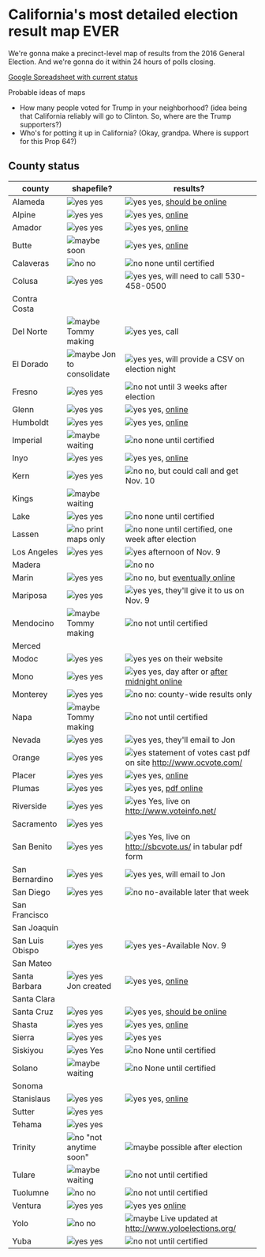 # California's most detailed election result map EVER

We're gonna make a precinct-level map of results from the 2016 General Election. And we're gonna do it within 24 hours of polls closing.

[Google Spreadsheet with current status](https://docs.google.com/spreadsheets/d/1_4YN6v-GzB5s8DQ7JbImkeJAqj-o3DrISaB7aS-PHHA/edit?usp=drive_web)

Probable ideas of maps
- How many people voted for Trump in your neighborhood? (idea being that California reliably will go to Clinton. So, where are the Trump supporters?)
- Who's for potting it up in California? (Okay, grandpa. Where is support for this Prop 64?)

## County status
| county          | shapefile?        | results?                                            |
|-----------------|-------------------|-----------------------------------------------------|
| Alameda         | ![yes] yes      | ![yes] yes, [should be online](http://www.acgov.org/rov/elections/20161108/)      |
| Alpine          | ![yes] yes      |    ![yes] yes, [online](http://www.alpinecountyca.gov/index.aspx?NID=388)                    |
| Amador          | ![yes] yes        | ![yes] yes, [online](http://amadorgov.org/government/elections/election-results)      |
| Butte           | ![maybe] soon       | ![yes] yes, [online](http://clerk-recorder.buttecounty.net/elections/electhome.html)  |
| Calaveras       | ![no] no              | ![no] none until certified                                |
| Colusa          | ![yes] yes          | ![yes] yes, will need to call 530-458-0500                       |
| Contra Costa    |                   |                                                     |
| Del Norte       | ![maybe] Tommy making | ![yes] yes, call                                  |
| El Dorado       | ![maybe] Jon to consolidate    | ![yes] yes, will provide a CSV on election night |
| Fresno          | ![yes] yes      | ![no] not until 3 weeks after election                        |
| Glenn           | ![yes] yes          | ![yes] yes, [online](http://www.countyofglenn.net/dept/elections/voting-results)      |
| Humboldt        | ![yes] yes       | ![yes] yes, [online](http://www.humboldtgov.org/Archive.aspx?ADID=1081)    |
| Imperial        | ![maybe] waiting      |  ![no] none until certified                                           |
| Inyo            | ![yes] yes    | ![yes] yes, [online](http://elections.inyocounty.us/p/election-results.html)  |
| Kern            | ![yes] yes        | ![no] no, but could call and get Nov. 10   |
| Kings           | ![maybe] waiting               |                                                     |
| Lake            | ![yes] yes        |  ![no] none until certified                                  |
| Lassen          | ![no] print maps only     | ![no] none until certified, one week after election       |
| Los Angeles     | ![yes] yes               | ![yes] afternoon of Nov. 9                                 |
| Madera          |                   | ![no] no                                                  |
| Marin           | ![yes] yes       | ![no] no, but [eventually online](http://www.marincounty.org/depts/rv/election-info/past-elections) |
| Mariposa        | ![yes] yes       | ![yes] yes, they'll give it to us on Nov. 9 |
| Mendocino       | ![maybe] Tommy making  | ![no] not until certified |
| Merced          |                   |                                                     |
| Modoc           | ![yes] yes            |    ![yes] yes on their website                                 |
| Mono            | ![yes] yes        | ![yes] yes, day after or [after midnight online](http://www.monocounty.ca.gov/elections/page/election-results) |
| Monterey        | ![yes] yes               | ![no] no: county-wide results only                        |
| Napa            | ![maybe] Tommy making  |  ![no] not until certified  |
| Nevada          | ![yes] yes   |  ![yes] yes, they'll email to Jon        |
| Orange          | ![yes] yes |  ![yes] statement of votes cast pdf on site http://www.ocvote.com/ |
| Placer          | ![yes] yes | ![yes] yes, [online](http://www.placerelections.com/past-elections.aspx#060716)   |
| Plumas          | ![yes] yes        |  ![yes] yes, [pdf online](http://www.plumascounty.us/index.aspx?NID=147)   |
| Riverside       | ![yes] yes | ![yes] Yes, live on http://www.voteinfo.net/ |
| Sacramento      | ![yes] yes               |                                                     |
| San Benito      | ![yes] yes             | ![yes] Yes, live on http://sbcvote.us/ in tabular pdf form |
| San Bernardino  | ![yes] yes               | ![yes] yes, will email to Jon                              |
| San Diego       | ![yes] yes               | ![no] no-available later that week                        |
| San Francisco   |                   |                                                     |
| San Joaquin     |                   |                                                     |
| San Luis Obispo |  ![yes] yes  | ![yes] yes-Available Nov. 9                                |
| San Mateo       |                  |                                                   |
| Santa Barbara   | ![yes] yes Jon created     | ![yes] yes, [online](http://www.sbcvote.com/elections/UpcomingElections.aspx)    |
| Santa Clara     |                   |                                                     |
| Santa Cruz      | ![yes] yes         | ![yes] yes, [should be online](http://www.votescount.com/Home/UpcomingElections/November8,2016PresidentialGeneralElection.aspx)      |
| Shasta          | ![yes] yes         | ![yes] yes, [online](http://www.elections.co.shasta.ca.us/election-results/election-results/current-election-results/)     |
| Sierra          | ![yes] yes                | ![yes] yes                                                 |
| Siskiyou        | ![yes] Yes               | ![no] None until certified                                |
| Solano          | ![maybe] waiting  | ![no] None until certified                  |
| Sonoma          |                   |                                                     |
| Stanislaus      | ![yes] yes | ![yes] yes, [online](http://stanvote.com/past-results/results.htm)        |
| Sutter          | ![yes] yes |                                                     |
| Tehama          | ![yes] yes        |                                                     |
| Trinity         | ![no] "not anytime soon" | ![maybe] possible after election  |
| Tulare          | ![maybe] waiting | ![no] not until certified             |
| Tuolumne        | ![no] no       | ![no] not until certified              |
| Ventura         | ![yes] yes         |  ![yes] yes [online](http://recorder.countyofventura.org/elections/election-resultscanvass-of-the-vote/)  |
| Yolo            | ![no] no                | ![maybe] Live updated at http://www.yoloelections.org/       |
| Yuba            | ![yes] yes          | ![no] not until certified                          |


[yes]: https://cloud.githubusercontent.com/assets/695934/19056263/f95b9a40-897c-11e6-99b6-d8348a071b0e.png
[maybe]: https://cloud.githubusercontent.com/assets/695934/19056262/f958961a-897c-11e6-93fd-40f39602a9a5.png
[no]: https://cloud.githubusercontent.com/assets/695934/19056261/f9586dca-897c-11e6-8b7e-e9606a05f5ee.png
